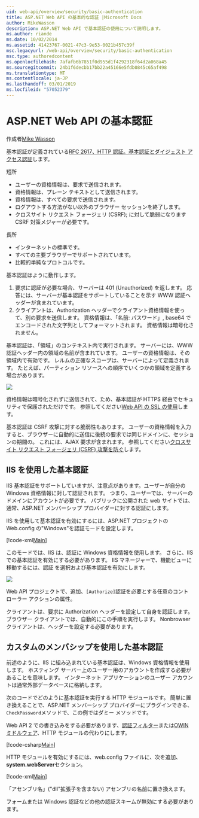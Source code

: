 ```yaml
---
uid: web-api/overview/security/basic-authentication
title: ASP.NET Web API の基本的な認証 |Microsoft Docs
author: MikeWasson
description: ASP.NET Web API で基本認証の使用について説明します。
ms.author: riande
ms.date: 10/02/2014
ms.assetid: 41423767-0021-47c3-9e53-0021b457c39f
msc.legacyurl: /web-api/overview/security/basic-authentication
msc.type: authoredcontent
ms.openlocfilehash: 7afafb6b7851f0d955d1f4292318f64d2a068a45
ms.sourcegitcommit: 24b1f6decbb17bb22a45166e5fdb0845c65af498
ms.translationtype: MT
ms.contentlocale: ja-JP
ms.lasthandoff: 03/01/2019
ms.locfileid: "57052379"
---
```

<a name="basic-authentication-in-aspnet-web-api"></a>ASP.NET Web API の基本認証
====================
作成者[Mike Wasson](https://github.com/MikeWasson)

基本認証が定義されている[RFC 2617、HTTP 認証。基本認証とダイジェスト アクセス認証](http://www.ietf.org/rfc/rfc2617.txt)します。

短所

- ユーザーの資格情報は、要求で送信されます。
- 資格情報は、プレーン テキストとして送信されます。
- 資格情報は、すべての要求で送信されます。
- ログアウトする方法がない以外のブラウザー セッションを終了します。
- クロスサイト リクエスト フォージェリ (CSRF); に対して脆弱になりますCSRF 対策メジャーが必要です。

長所

- インターネットの標準です。
- すべての主要ブラウザーでサポートされています。
- 比較的単純なプロトコルです。

基本認証はように動作します。

1. 要求に認証が必要な場合、サーバーは 401 (Unauthorized) を返します。 応答には、サーバーが基本認証をサポートしていることを示す WWW 認証ヘッダーが含まれています。
2. クライアントは、Authorization ヘッダーでクライアント資格情報を使って、別の要求を送信します。 資格情報は、「名前: パスワード」, base64 でエンコードされた文字列としてフォーマットされます。 資格情報は暗号化されません。

基本認証は、「領域」のコンテキスト内で実行されます。 サーバーには、WWW 認証ヘッダー内の領域の名前が含まれています。 ユーザーの資格情報は、その領域内で有効です。 レルムの正確なスコープは、サーバーによって定義されます。 たとえば、パーティション リソースへの順序でいくつかの領域を定義する場合があります。

![](basic-authentication/_static/image1.png)

資格情報は暗号化されずに送信されて、ため、基本認証が HTTPS 経由でセキュリティで保護されただけです。 参照してください[Web API の SSL の使用](working-with-ssl-in-web-api.md)します。

基本認証は CSRF 攻撃に対する脆弱性もあります。 ユーザーの資格情報を入力すると、ブラウザーに自動的に送信に後続の要求では同じドメインに、セッションの期間の。 これには、AJAX 要求が含まれます。 参照してください[クロスサイト リクエスト フォージェリ (CSRF) 攻撃を防ぐ](preventing-cross-site-request-forgery-csrf-attacks.md)します。

## <a name="basic-authentication-with-iis"></a>IIS を使用した基本認証

IIS 基本認証をサポートしていますが、注意点があります。ユーザーが自分の Windows 資格情報に対して認証されます。 つまり、ユーザーでは、サーバーのドメインにアカウントが必要です。 パブリックに公開された web サイトでは、通常、ASP.NET メンバーシップ プロバイダーに対する認証にします。

IIS を使用して基本認証を有効にするには、ASP.NET プロジェクトの Web.config の"Windows"を認証モードを設定します。

[!code-xml[Main](basic-authentication/samples/sample1.xml)]

このモードでは、IIS は、認証に Windows 資格情報を使用します。 さらに、IIS での基本認証を有効にする必要があります。 IIS マネージャーで、機能ビューに移動するには、認証 を選択および基本認証を有効にします。

![](basic-authentication/_static/image2.png)

Web API プロジェクトで、追加、`[Authorize]`認証を必要とする任意のコント ローラー アクションの属性。

クライアントは、要求に Authorization ヘッダーを設定して自身を認証します。 ブラウザー クライアントでは、自動的にこの手順を実行します。 Nonbrowser クライアントは、ヘッダーを設定する必要があります。

## <a name="basic-authentication-with-custom-membership"></a>カスタムのメンバシップを使用した基本認証

前述のように、IIS に組み込まれている基本認証は、Windows 資格情報を使用します。 ホスティング サーバー上のユーザー用のアカウントを作成する必要があることを意味します。 インターネット アプリケーションのユーザー アカウントは通常外部データベースに格納します。

次のコードでどのように基本認証を実行する HTTP モジュールです。 簡単に置き換えることで、ASP.NET メンバーシップ プロバイダーにプラグインできる、`CheckPassword`メソッドで、この例ではダミー メソッドです。

Web API 2 での書き込みをする必要があります、[認証フィルター](authentication-filters.md)または[OWIN ミドルウェア](../../../aspnet/overview/owin-and-katana/index.md)、HTTP モジュールの代わりにします。

[!code-csharp[Main](basic-authentication/samples/sample2.cs)]

HTTP モジュールを有効にするには、web.config ファイルに、次を追加、 **system.webServer**セクション。

[!code-xml[Main](basic-authentication/samples/sample3.xml?highlight=4)]

「アセンブリ名」("dll"拡張子を含まない) アセンブリの名前に置き換えます。

フォームまたは Windows 認証などの他の認証スキームが無効にする必要があります。
